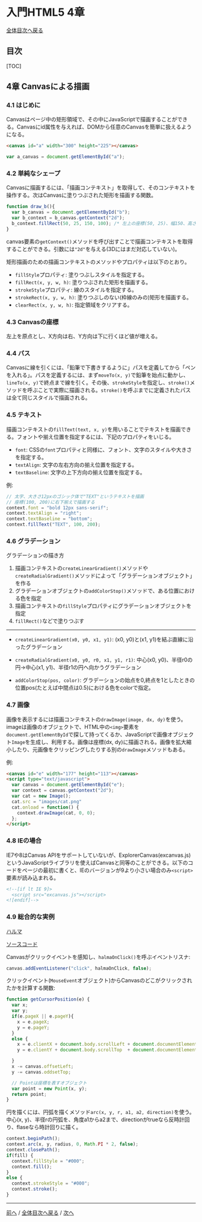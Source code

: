 # 入門HTML5 4章
[全体目次へ戻る](index.html)
## 目次
[TOC]

## 4章 Canvasによる描画
### 4.1 はじめに
Canvasはページ中の矩形領域で、その中にJavaScriptで描画することができる。Canvasにid属性を与えれば、DOMから任意のCanvasを簡単に扱えるようになる。

```html
<canvas id="a" width="300" height="225"></canvas>
```

```javascript
var a_canvas = document.getElementById("a");
```

### 4.2 単純なシェープ
Canvasに描画するには、「描画コンテキスト」を取得して、そのコンテキストを操作する。次はCanvasに塗りつぶされた矩形を描画する関数。

```js
function draw_b(){
  var b_canvas = document.getElementById("b");
  var b_context = b_canvas.getContext("2d");
  b_context.fillRect(50, 25, 150, 100); /* 左上の座標(50, 25)、幅150、高さ100の長方形 */
}
```

canvas要素の`getContext()`メソッドを呼び出すことで描画コンテキストを取得することができる。引数には`"2d"`を与える(3Dにはまだ対応していない)。

矩形描画のための描画コンテキストのメソッドやプロパティは以下のとおり。

+ `fillStyle`プロパティ: 塗りつぶしスタイルを指定する。
+ `fillRect(x, y, w, h)`: 塗りつぶされた矩形を描画する。
+ `strokeStyle`プロパティ: 線のスタイルを指定する。
+ `strokeRect(x, y, w, h)`: 塗りつぶしのない(枠線のみの)矩形を描画する。
+ `clearRect(x, y, w, h)`: 指定領域をクリアする。

### 4.3 Canvasの座標
左上を原点とし、X方向は右、Y方向は下に行くほど値が増える。

### 4.4 パス
Canvasに線を引くには、「鉛筆で下書きするように」パスを定義してから「ペンを入れる」。パスを定義するには、まず`moveTo(x, y)`で鉛筆を始点に動かし、`lineTo(x, y)`で終点まで線を引く。その後、`strokeStyle`を指定し、`stroke()`メソッドを呼ぶことで実際に描画される。`stroke()`を呼ぶまでに定義されたパスは全て同じスタイルで描画される。

### 4.5 テキスト
描画コンテキストの`fillText(text, x, y)`を用いることでテキストを描画できる。フォントや揃え位置を指定するには、下記のプロパティをいじる。

+ `font`: CSSの`font`プロパティと同様に、フォント、文字のスタイルや大きさを指定する。
+ `textAlign`: 文字の左右方向の揃え位置を指定する。
+ `textBaseline`: 文字の上下方向の揃え位置を指定する。

例:

```js
// 太字、大きさ12pxのゴシック体で"TEXT"というテキストを描画
// 座標(100, 200)に右下揃えで描画する
context.font = "bold 12px sans-serif";
context.textAlign = "right";
context.textBaseline = "bottom";
context.fillText("TEXT", 100, 200);
```

### 4.6 グラデーション
グラデーションの描き方

1. 描画コンテキストの`createLinearGradient()`メソッドや`createRadialGradient()`メソッドによって「グラデーションオブジェクト」を作る
2. グラデーションオブジェクトの`addColorStop()`メソッドで、ある位置における色を指定
3. 描画コンテキストの`fillStyle`プロパティにグラデーションオブジェクトを指定
4. `fillRect()`などで塗りつぶす

***

+ `createLinearGradient(x0, y0, x1, y1)`: (x0, y0)と(x1, y1)を結ぶ直線に沿ったグラデーション
+ `createRadialGradient(x0, y0, r0, x1, y1, r1)`: 中心(x0, y0)、半径r0の円→中心(x1, y1)、半径r1の円へ向かうグラデーション

+ `addColorStop(pos, color)`: グラデーションの始点を0,終点を1としたときの位置pos(たとえば中間点は0.5)における色をcolorで指定。

### 4.7 画像
画像を表示するには描画コンテキストの`drawImage(image, dx, dy)`を使う。imageは画像のオブジェクトで、HTML中の`<img>`要素を`document.getElementById`で探して持ってくるか、JavaScriptで画像オブジェクト`Image`を生成し、利用する。画像は座標(dx, dy)に描画される。画像を拡大縮小したり、元画像をクリッピングしたりする別の`drawImage`メソッドもある。

例:

```html
<canvas id="e" width="177" height="113"></canvas>
<script type="text/javascript">
  var canvas = document.getElementById("e");
  var context = canvas.getContext("2d");
  var cat = new Image();
  cat.src = "images/cat.png"
  cat.onload = function() {
    context.drawImage(cat, 0, 0);
  };
</script>
```

### 4.8 IEの場合
IE7や8はCanvas APIをサポートしていないが、ExplorerCanvas(excanvas.js)というJavaScriptライブラリを使えばCanvasと同等のことができる。以下のコードをページの最初に書くと、IEのバージョンが9より小さい場合のみ`<script>`要素が読み込まれる。

```html
<!--[if lt IE 9]>
  <script src="excanvas.js"></script>
<![endif]-->
```

### 4.9 総合的な実例
[ハルマ](http://diveintohtml5.org/examples/canvas-halma.html)

[ソースコード](http://diveintohtml5.org/examples/halma.js)

Canvasがクリックイベントを感知し、`halmaOnClick()`を呼ぶイベントリスナ:

```js
canvas.addEventListener("click", halmaOnClick, false);
```

クリックイベント(`MouseEvent`オブジェクト)からCanvasのどこがクリックされたかを計算する関数:

```js
function getCursorPosition(e) {
  var x;
  var y;
  if(e.pageX || e.pageY){
    x = e.pageX;
    y = e.pageY;
  }
  else {
    x = e.clientX + document.body.scrollLeft + document.documentElement.scrollLeft;
    y = e.clientY + document.body.scrollTop  + document.documentElement.scrollTop;

  }
  x -= canvas.offsetLeft;
  y -= canvas.oddsetTop;

  // Pointは座標を表すオブジェクト
  var point = new Point(x, y);
  return point;
}
```

円を描くには、円弧を描くメソッド`arc(x, y, r, a1, a2, direction)`を使う。中心(x, y)、半径rの円弧を、角度a1からa2まで、directionがtrueなら反時計回り、flaseなら時計回りに描く。

```js
context.beginPath();
context.arc(x, y, radius, 0, Math.PI * 2, false);
context.closePath();
if(fill) {
  context.fillStyle = "#000";
  context.fill();
}
else {
  context.strokeStyle = "#000";
  context.stroke();
}
```

***

[前へ](c3.html) / [全体目次へ戻る](index.html) / [次へ](c5.html)